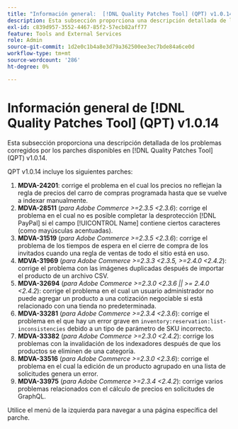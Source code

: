 ```yaml
---
title: "Información general:  [!DNL Quality Patches Tool] (QPT) v1.0.14"
description: Esta subsección proporciona una descripción detallada de los problemas corregidos por los parches disponibles en  [!DNL Quality Patches Tool] (QPT) v1.0.14.
exl-id: c839d957-3552-4467-85f2-57ecb82aff77
feature: Tools and External Services
role: Admin
source-git-commit: 1d2e0c1b4a8e3d79a362500ee3ec7bde84a6ce0d
workflow-type: tm+mt
source-wordcount: '286'
ht-degree: 0%

---
```


# Información general de [!DNL Quality Patches Tool] (QPT) v1.0.14

Esta subsección proporciona una descripción detallada de los problemas corregidos por los parches disponibles en [!DNL Quality Patches Tool] (QPT) v1.0.14.

QPT v1.0.14 incluye los siguientes parches:

1. **MDVA-24201**: corrige el problema en el cual los precios no reflejan la regla de precios del carro de compras programada hasta que se vuelve a indexar manualmente.
1. **MDVA-28511** (*para Adobe Commerce >=2.3.5 &lt;2.3.6*): corrige el problema en el cual no es posible completar la desprotección [!DNL PayPal] si el campo [!UICONTROL Name] contiene ciertos caracteres (como mayúsculas acentuadas).
1. **MDVA-31519** (*para Adobe Commerce >=2.3.5 &lt;2.3.6*): corrige el problema de los tiempos de espera en el cierre de compra de los invitados cuando una regla de ventas de todo el sitio está en uso.
1. **MDVA-31969** (*para Adobe Commerce >=2.3.3 &lt;2.3.5, >=2.4.0 &lt;2.4.2*): corrige el problema con las imágenes duplicadas después de importar el producto de un archivo CSV.
1. **MDVA-32694** (*para Adobe Commerce >=2.3.0 &lt;2.3.6 || >= 2.4.0 &lt;2.4.2*): corrige el problema en el cual un usuario administrador no puede agregar un producto a una cotización negociable si está relacionado con una tienda no predeterminada.
1. **MDVA-33281** (*para Adobe Commerce >=2.3.4 &lt;2.3.6*): corrige el problema en el que hay un error grave en `inventory:reservation:list-inconsistencies` debido a un tipo de parámetro de SKU incorrecto.
1. **MDVA-33382** (*para Adobe Commerce >=2.3.0 &lt;2.4.2*): corrige los problemas con la invalidación de los indexadores después de que los productos se eliminen de una categoría.
1. **MDVA-33516** (*para Adobe Commerce >=2.3.0 &lt;2.3.6*): corrige el problema en el cual la edición de un producto agrupado en una lista de solicitudes genera un error.
1. **MDVA-33975** (*para Adobe Commerce >=2.3.4 &lt;2.4.2*): corrige varios problemas relacionados con el cálculo de precios en solicitudes de GraphQL.

Utilice el menú de la izquierda para navegar a una página específica del parche.
